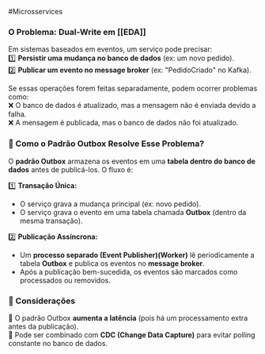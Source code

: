 #Microsservices 
### **O Problema: Dual-Write em [[EDA]]**

Em sistemas baseados em eventos, um serviço pode precisar:  
1️⃣ **Persistir uma mudança no banco de dados** (ex: um novo pedido).  
2️⃣ **Publicar um evento no message broker** (ex: "PedidoCriado" no Kafka).

Se essas operações forem feitas separadamente, podem ocorrer problemas como:  
❌ O banco de dados é atualizado, mas a mensagem não é enviada devido a falha.  
❌ A mensagem é publicada, mas o banco de dados não foi atualizado.

### **📌 Como o Padrão Outbox Resolve Esse Problema?**

O **padrão Outbox** armazena os eventos em uma **tabela dentro do banco de dados** antes de publicá-los. O fluxo é:

1️⃣ **Transação Única:**

- O serviço grava a mudança principal (ex: novo pedido).
- O serviço grava o evento em uma tabela chamada **Outbox** (dentro da mesma transação).

2️⃣ **Publicação Assíncrona:**

- Um **processo separado (Event Publisher)(Worker)** lê periodicamente a tabela **Outbox** e publica os eventos no **message broker**.
- Após a publicação bem-sucedida, os eventos são marcados como processados ou removidos.

### **📌 Considerações**

🔹 O padrão Outbox **aumenta a latência** (pois há um processamento extra antes da publicação).  
🔹 Pode ser combinado com **CDC (Change Data Capture)** para evitar polling constante no banco de dados.